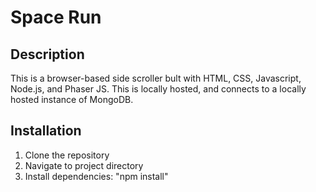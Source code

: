 # Space Run

## Description
This is a browser-based side scroller bult with HTML, CSS, Javascript, Node.js, and Phaser JS. 
This is locally hosted, and connects to a locally hosted instance of MongoDB.

## Installation
1. Clone the repository
2. Navigate to project directory
3. Install dependencies: "npm install"
